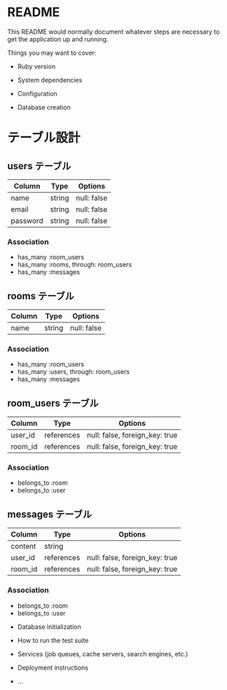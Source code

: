 # README

This README would normally document whatever steps are necessary to get the
application up and running.

Things you may want to cover:

* Ruby version

* System dependencies

* Configuration

* Database creation
# テーブル設計

## users テーブル

| Column   | Type   | Options     |
| -------- | ------ | ----------- |
| name     | string | null: false |
| email    | string | null: false |
| password | string | null: false |

### Association
- has_many :room_users
- has_many :rooms, through: room_users
- has_many :messages

## rooms テーブル

| Column | Type   | Options     |
| ------ | ------ | ----------- |
| name  | string | null: false |

### Association
- has_many :room_users
- has_many :users, through: room_users
- has_many :messages

## room_users テーブル

| Column  | Type    | Options                        |
| ------- | ------- | ------------------------------ |
| user_id | references | null: false, foreign_key: true |
| room_id | references | null: false, foreign_key: true |

### Association

- belongs_to :room
- belongs_to :user

## messages テーブル

| Column  | Type    | Options                        |
| ------- |  ------- | ------------------------------ |
| content    | string  |
| user_id | references | null: false, foreign_key: true |
| room_id | references | null: false, foreign_key: true |

### Association

- belongs_to :room
- belongs_to :user

* Database initialization

* How to run the test suite

* Services (job queues, cache servers, search engines, etc.)

* Deployment instructions

* ...

